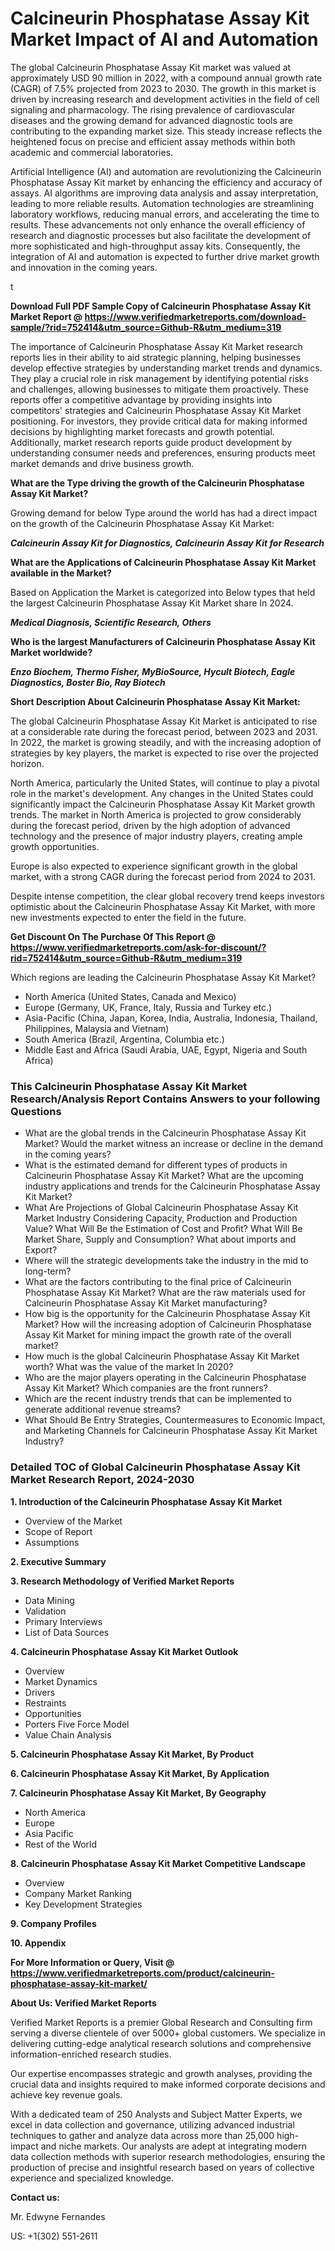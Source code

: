 <meta name="title" content="Global Calcineurin Phosphatase Assay Kit Market Impact of AI and Automation"><meta name="description" content="The global Calcineurin Phosphatase Assay Kit market was valued at approximately USD 90 million in 2022, with a compound annual growth rate (CAGR) of 7.5% projected fro"><meta name="title" content="Calcineurin Phosphatase Assay Kit Market Size, Share, Scope, Trends, Growth, Opportunities, Analysis, Forecast"><h1>Calcineurin Phosphatase Assay Kit Market Impact of AI and Automation</h1><p>The global Calcineurin Phosphatase Assay Kit market was valued at approximately USD 90 million in 2022, with a compound annual growth rate (CAGR) of 7.5% projected from 2023 to 2030. The growth in this market is driven by increasing research and development activities in the field of cell signaling and pharmacology. The rising prevalence of cardiovascular diseases and the growing demand for advanced diagnostic tools are contributing to the expanding market size. This steady increase reflects the heightened focus on precise and efficient assay methods within both academic and commercial laboratories.</p><p>Artificial Intelligence (AI) and automation are revolutionizing the Calcineurin Phosphatase Assay Kit market by enhancing the efficiency and accuracy of assays. AI algorithms are improving data analysis and assay interpretation, leading to more reliable results. Automation technologies are streamlining laboratory workflows, reducing manual errors, and accelerating the time to results. These advancements not only enhance the overall efficiency of research and diagnostic processes but also facilitate the development of more sophisticated and high-throughput assay kits. Consequently, the integration of AI and automation is expected to further drive market growth and innovation in the coming years.</p>t</p><p id="" class=""><strong>Download Full PDF Sample Copy of Calcineurin Phosphatase Assay Kit Market Report @ <a href="https://www.verifiedmarketreports.com/download-sample/?rid=752414&utm_source=Github-R&utm_medium=319" target="_blank">https://www.verifiedmarketreports.com/download-sample/?rid=752414&utm_source=Github-R&utm_medium=319</a></strong></p><p>The importance of&nbsp;Calcineurin Phosphatase Assay Kit Market research reports lies in their ability to aid strategic planning, helping businesses develop effective strategies by understanding market trends and dynamics. They play a crucial role in risk management by identifying potential risks and challenges, allowing businesses to mitigate them proactively. These reports offer a competitive advantage by providing insights into competitors' strategies and Calcineurin Phosphatase Assay Kit Market positioning. For investors, they provide critical data for making informed decisions by highlighting market forecasts and growth potential. Additionally, market research reports guide product development by understanding consumer needs and preferences, ensuring products meet market demands and drive business growth.</p><p><strong>What are the&nbsp;Type driving the growth of the Calcineurin Phosphatase Assay Kit Market?</strong></p><p id="" class="">Growing demand for below Type around the world has had a direct impact on the growth of the Calcineurin Phosphatase Assay Kit Market:</p><em><strong>Calcineurin Assay Kit for Diagnostics, Calcineurin Assay Kit for Research</strong></em></p><strong>What are the&nbsp;Applications&nbsp;of Calcineurin Phosphatase Assay Kit Market available in the Market?</strong></p><p id="" class="">Based on Application the Market is categorized into Below types that held the largest Calcineurin Phosphatase Assay Kit Market share In 2024.</p><em><strong>Medical Diagnosis, Scientific Research, Others</strong></em></p><strong>Who is the largest Manufacturers of Calcineurin Phosphatase Assay Kit Market worldwide?</strong></p><p><em><strong>Enzo Biochem, Thermo Fisher, MyBioSource, Hycult Biotech, Eagle Diagnostics, Boster Bio, Ray Biotech</strong></em></p><p id="" class=""><strong>Short Description About Calcineurin Phosphatase Assay Kit Market:</strong></p><p>The global Calcineurin Phosphatase Assay Kit Market is anticipated to rise at a considerable rate during the forecast period, between 2023 and 2031. In 2022, the market is growing steadily, and with the increasing adoption of strategies by key players, the market is expected to rise over the projected horizon.</p><p>North America, particularly the United States, will continue to play a pivotal role in the market's development. Any changes in the United States could significantly impact the Calcineurin Phosphatase Assay Kit Market growth trends. The market in North America is projected to grow considerably during the forecast period, driven by the high adoption of advanced technology and the presence of major industry players, creating ample growth opportunities.</p><p>Europe is also expected to experience significant growth in the global market, with a strong CAGR during the forecast period from 2024 to 2031.</p><p>Despite intense competition, the clear global recovery trend keeps investors optimistic about the Calcineurin Phosphatase Assay Kit Market, with more new investments expected to enter the field in the future.</p><p id="" class=""><strong>Get Discount On The Purchase Of This Report @ <a href="https://www.verifiedmarketreports.com/ask-for-discount/?rid=752414&utm_source=Github-R&utm_medium=319" target="_blank">https://www.verifiedmarketreports.com/ask-for-discount/?rid=752414&utm_source=Github-R&utm_medium=319</a></strong></p>Which regions are leading the Calcineurin Phosphatase Assay Kit Market?</p><ul><li>North America (United States, Canada and Mexico)</li><li>Europe (Germany, UK, France, Italy, Russia and Turkey etc.)</li><li>Asia-Pacific (China, Japan, Korea, India, Australia, Indonesia, Thailand, Philippines, Malaysia and Vietnam)</li><li>South America (Brazil, Argentina, Columbia etc.)</li><li>Middle East and Africa (Saudi Arabia, UAE, Egypt, Nigeria and South Africa)</li></ul><h3 id="" class="">This Calcineurin Phosphatase Assay Kit Market Research/Analysis Report Contains Answers to your following Questions</h3><ul><li>What are the global trends in the Calcineurin Phosphatase Assay Kit Market? Would the market witness an increase or decline in the demand in the coming years?</li><li>What is the estimated demand for different types of products in Calcineurin Phosphatase Assay Kit Market? What are the upcoming industry applications and trends for the Calcineurin Phosphatase Assay Kit Market?</li><li>What Are Projections of Global Calcineurin Phosphatase Assay Kit Market Industry Considering Capacity, Production and Production Value? What Will Be the Estimation of Cost and Profit? What Will Be Market Share, Supply and Consumption? What about imports and Export?</li><li>Where will the strategic developments take the industry in the mid to long-term?</li><li>What are the factors contributing to the final price of Calcineurin Phosphatase Assay Kit Market? What are the raw materials used for Calcineurin Phosphatase Assay Kit Market manufacturing?</li><li>How big is the opportunity for the Calcineurin Phosphatase Assay Kit Market? How will the increasing adoption of Calcineurin Phosphatase Assay Kit Market for mining impact the growth rate of the overall market?</li><li>How much is the global Calcineurin Phosphatase Assay Kit Market worth? What was the value of the market In 2020?</li><li>Who are the major players operating in the Calcineurin Phosphatase Assay Kit Market? Which companies are the front runners?</li><li>Which are the recent industry trends that can be implemented to generate additional revenue streams?</li><li>What Should Be Entry Strategies, Countermeasures to Economic Impact, and Marketing Channels for Calcineurin Phosphatase Assay Kit Market Industry?</li></ul><h3 id="" class="">Detailed TOC of Global Calcineurin Phosphatase Assay Kit Market Research Report, 2024-2030</h3><p id="" class=""><strong>1. Introduction of the Calcineurin Phosphatase Assay Kit Market</strong></p><ul><li>Overview of the Market</li><li>Scope of Report</li><li>Assumptions</li></ul><p id="" class=""><strong>2. Executive Summary</strong></p><p id="" class=""><strong>3. Research Methodology of Verified Market Reports</strong></p><ul><li>Data Mining</li><li>Validation</li><li>Primary Interviews</li><li>List of Data Sources</li></ul><p id="" class=""><strong>4. Calcineurin Phosphatase Assay Kit Market Outlook</strong></p><ul><li>Overview</li><li>Market Dynamics</li><li>Drivers</li><li>Restraints</li><li>Opportunities</li><li>Porters Five Force Model</li><li>Value Chain Analysis</li></ul><p id="" class=""><strong>5. Calcineurin Phosphatase Assay Kit Market, By Product</strong></p><p id="" class=""><strong>6. Calcineurin Phosphatase Assay Kit Market, By Application</strong></p><p id="" class=""><strong>7. Calcineurin Phosphatase Assay Kit Market, By Geography</strong></p><ul><li>North America</li><li>Europe</li><li>Asia Pacific</li><li>Rest of the World</li></ul><p id="" class=""><strong>8. Calcineurin Phosphatase Assay Kit Market Competitive Landscape</strong></p><ul><li>Overview</li><li>Company Market Ranking</li><li>Key Development Strategies</li></ul><p id="" class=""><strong>9. Company Profiles</strong></p><p id="" class=""><strong>10. Appendix</strong></p><p id="" class=""><strong>For More Information or Query, Visit @ <a href="https://www.verifiedmarketreports.com/product/calcineurin-phosphatase-assay-kit-market/" target="_blank">https://www.verifiedmarketreports.com/product/calcineurin-phosphatase-assay-kit-market/</a></strong></p><p id="" class=""><strong>About Us: Verified Market Reports</strong></p><p id="" class="">Verified Market Reports is a premier Global Research and Consulting firm serving a diverse clientele of over 5000+ global customers. We specialize in delivering cutting-edge analytical research solutions and comprehensive information-enriched research studies.</p><p id="" class="">Our expertise encompasses strategic and growth analyses, providing the crucial data and insights required to make informed corporate decisions and achieve key revenue goals.</p><p id="" class="">With a dedicated team of 250 Analysts and Subject Matter Experts, we excel in data collection and governance, utilizing advanced industrial techniques to gather and analyze data across more than 25,000 high-impact and niche markets. Our analysts are adept at integrating modern data collection methods with superior research methodologies, ensuring the production of precise and insightful research based on years of collective experience and specialized knowledge.</p><p id="" class=""><strong>Contact us:</strong></p><p id="" class="">Mr. Edwyne Fernandes</p><p id="" class="">US: +1(302) 551-2611</p>